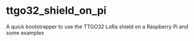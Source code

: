 # ttgo32_shield_on_pi
A quick bootstrapper to use the TTGO32 LoRa shield on a Raspberry Pi and some examples
